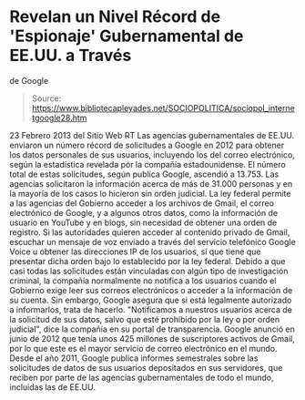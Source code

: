 # Revelan un Nivel Récord de 'Espionaje' Gubernamental de EE.UU. a Través 
de Google

> Source: https://www.bibliotecapleyades.net/SOCIOPOLITICA/sociopol_internetgoogle28.htm

23 Febrero 2013
del Sitio Web
RT
Las agencias gubernamentales de EE.UU. enviaron un número récord de
solicitudes a Google en 2012 para obtener los datos personales de sus
usuarios, incluyendo los del correo electrónico, según la estadística
revelada por la compañía estadounidense.
El número total de estas solicitudes, según publica Google, ascendió a
13.753.
Las agencias solicitaron la información acerca de más de 31.000
personas y en la mayoría de los casos lo hicieron sin orden judicial.
La ley federal permite a las agencias del Gobierno acceder a los archivos de
Gmail, el correo electrónico de Google, y a algunos otros datos, como la
información de usuario en YouTube y en blogs, sin necesidad de obtener una
orden de registro.
Si las autoridades quieren acceder al contenido privado de Gmail, escuchar
un mensaje de voz enviado a través del servicio telefónico Google Voice u
obtener las direcciones IP de los usuarios, sí que tiene que presentar dicha
orden bajo lo establecido por la ley federal.
Debido a que casi todas las solicitudes están vinculadas con algún tipo de
investigación criminal, la compañía normalmente no notifica a los usuarios
cuando el Gobierno exige leer sus correos electrónicos o acceder a la
información de su cuenta.
Sin embargo, Google asegura que si está legalmente
autorizado a informarlos, trata de hacerlo.
"Notificamos a nuestros usuarios acerca de la solicitud de sus datos, salvo
que esté prohibido por la ley o por orden judicial", dice la compañía en su
portal de transparencia.
Google anunció en junio de 2012 que tenía unos
425 millones de suscriptores
activos de Gmail, por lo que este es el mayor servicio de correo electrónico
en el mundo.
Desde el año 2011, Google publica informes semestrales sobre
las solicitudes de datos de sus usuarios depositados en sus servidores, que
reciben por parte de las agencias gubernamentales de todo el mundo,
incluidas las de EE.UU.
